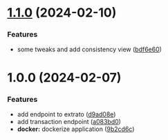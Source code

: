# [1.1.0](https://github.com/lcnssantos/rinha-de-backend/compare/v1.0.0...v1.1.0) (2024-02-10)


### Features

* some tweaks and add consistency view ([bdf6e60](https://github.com/lcnssantos/rinha-de-backend/commit/bdf6e6030e4f175454251a11fe9d7b4d9095d740))

# 1.0.0 (2024-02-07)


### Features

* add endpoint to extrato ([d9ad08e](https://github.com/lcnssantos/rinha-de-backend/commit/d9ad08e3763c407f93da45c5d847f2510e1860fa))
* add transaction endpoint ([a083bd0](https://github.com/lcnssantos/rinha-de-backend/commit/a083bd079213753e8a586d18f4fca6c0b6cf8ffa))
* **docker:** dockerize application ([9b2cd6c](https://github.com/lcnssantos/rinha-de-backend/commit/9b2cd6cd065863f6d329ac8a86b61539ec1c89cc))

